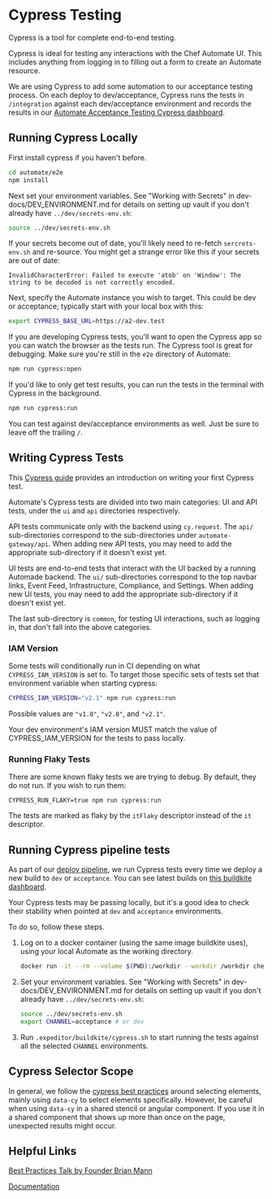# Cypress Testing

Cypress is a tool for complete end-to-end testing.

Cypress is ideal for testing any interactions with the Chef Automate
UI. This includes anything from logging in to filling out a form to
create an Automate resource.

We are using Cypress to add some automation to our acceptance testing
process. On each deploy to dev/acceptance, Cypress runs the tests in
`/integration` against each dev/acceptance environment and records the
results in our [Automate Acceptance Testing Cypress
dashboard](https://dashboard.cypress.io/#/projects/yvg8zo/runs).

## Running Cypress Locally

First install cypress if you haven't before.

```bash
cd automate/e2e
npm install
```

Next set your environment variables. See "Working with Secrets" in
dev-docs/DEV_ENVIRONMENT.md for details on setting up vault if you
don't already have `../dev/secrets-env.sh`:

```bash
source ../dev/secrets-env.sh
```

If your secrets become out of date, you'll likely need to re-fetch
`sercrets-env.sh` and re-source. You might get a strange error like
this if your secrets are out of date:

```
InvalidCharacterError: Failed to execute 'atob' on 'Window': The string to be decoded is not correctly encoded.
```

Next, specify the Automate instance you wish to target. This could be
dev or acceptance; typically start with your local box with this:

```bash
export CYPRESS_BASE_URL=https://a2-dev.test
```

If you are developing Cypress tests, you'll want to open the Cypress
app so you can watch the browser as the tests run. The Cypress tool is
great for debugging. Make sure you're still in the `e2e` directory of
Automate:

```bash
npm run cypress:open
```

If you'd like to only get test results, you can run the tests in the
terminal with Cypress in the background.

```bash
npm run cypress:run
```

You can test against dev/acceptance environments as well. Just be
sure to leave off the trailing `/`.

## Writing Cypress Tests

This [Cypress guide](https://docs.cypress.io/guides/getting-started/writing-your-first-test.html#Add-a-test-file)
provides an introduction on writing your first Cypress test.

Automate's Cypress tests are divided into two main categories: UI and API tests,
under the `ui` and `api` directories respectively.

API tests communicate only with the backend using `cy.request`. The `api/` sub-directories
correspond to the sub-directories under `automate-gateway/api`. When adding new API tests,
you may need to add the appropriate sub-directory if it doesn't exist yet.

UI tests are end-to-end tests that interact with the UI backed by a running Automade backend.
The `ui/` sub-directories correspond to the top navbar links, Event Feed, Infrastructure, Compliance,
and Settings. When adding new UI tests, you may need to add the appropriate sub-directory if it doesn't exist yet.

The last sub-directory is `common`, for testing UI interactions, such as logging in,
that don't fall into the above categories.

### IAM Version

Some tests will conditionally run in CI depending on what `CYPRESS_IAM_VERSION` is set to.
To target those specific sets of tests set that environment variable when starting cypress:

```bash
CYPRESS_IAM_VERSION="v2.1" npm run cypress:run
```

Possible values are `"v1.0"`, `"v2.0"`, and `"v2.1"`.

Your dev environment's IAM version MUST match the value of CYPRESS_IAM_VERSION for the tests to pass locally.

### Running Flaky Tests

There are some known flaky tests we are trying to debug. By default, they do not run. If you wish to run them:

```
CYPRESS_RUN_FLAKY=true npm run cypress:run
```

The tests are marked as flaky by the `itFlaky` descriptor instead of the `it` descriptor.

## Running Cypress pipeline tests

As part of our [deploy
pipeline](https://github.com/chef/automate/blob/master/.expeditor/deploy.pipeline.yml),
we run Cypress tests every time we deploy a new build to `dev` or
`acceptance`. You can see latest builds on [this buildkite
dashboard](https://buildkite.com/chef/chef-automate-master-deploy-dev/builds).

Your Cypress tests may be passing locally, but it's a good idea to
check their stability when pointed at `dev` and `acceptance`
environments.

To do so, follow these steps.

1. Log on to a docker container (using the same image buildkite uses),
   using your local Automate as the working directory.

   ```bash
   docker run -it --rm --volume $(PWD):/workdir --workdir /workdir chefes/releng-base bash
   ```

1. Set your environment variables. See "Working with Secrets" in
   dev-docs/DEV_ENVIRONMENT.md for details on setting up vault if you
   don't already have `../dev/secrets-env.sh`:

   ```bash
   source ../dev/secrets-env.sh
   export CHANNEL=acceptance # or dev
   ```

1. Run `.expeditor/buildkite/cypress.sh` to start running the tests
   against all the selected `CHANNEL` environments.

## Cypress Selector Scope

In general, we follow the [cypress best practices](https://docs.cypress.io/guides/references/best-practices.html#Selecting-Elements)
around selecting elements, mainly using `data-cy` to select elements specifically.
However, be careful when using `data-cy` in a shared stencil or angular component.
If you use it in a shared component that shows up more than once on the page,
unexpected results might occur.

## Helpful Links

[Best Practices Talk by Founder Brian
Mann](https://www.youtube.com/watch?v=5XQOK0v_YRE)

[Documentation](https://docs.cypress.io/guides/overview/why-cypress.html#In-a-nutshell)

